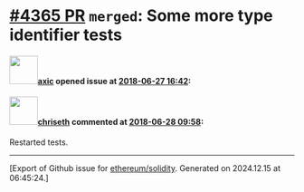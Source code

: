 # [\#4365 PR](https://github.com/ethereum/solidity/pull/4365) `merged`: Some more type identifier tests

#### <img src="https://avatars.githubusercontent.com/u/20340?v=4" width="50">[axic](https://github.com/axic) opened issue at [2018-06-27 16:42](https://github.com/ethereum/solidity/pull/4365):



#### <img src="https://avatars.githubusercontent.com/u/9073706?v=4" width="50">[chriseth](https://github.com/chriseth) commented at [2018-06-28 09:58](https://github.com/ethereum/solidity/pull/4365#issuecomment-400981766):

Restarted tests.


-------------------------------------------------------------------------------



[Export of Github issue for [ethereum/solidity](https://github.com/ethereum/solidity). Generated on 2024.12.15 at 06:45:24.]
